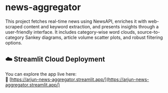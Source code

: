 # news-aggregator
This project fetches real-time news using NewsAPI, enriches it with web-scraped content and keyword extraction, and presents insights through a user-friendly interface. It includes category-wise word clouds, source-to-category Sankey diagrams, article volume scatter plots, and robust filtering options.
## ☁️ Streamlit Cloud Deployment

You can explore the app live here:  
🔗 [https://arjun-news-aggregator.streamlit.app/](https://arjun-news-aggregator.streamlit.app/)

